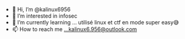 - 👋 Hi, I’m @kalinux6956
- 👀 I’m interested in infosec
- 🌱 I’m currently learning ... utilisé linux et ctf en mode super easy😅
- 📫 How to reach me ...kalinux6.956@outlook.com

<!---
kalinux6956/kalinux6956 is a ✨ special ✨ repository because its `README.md` (this file) appears on your GitHub profile.
You can click the Preview link to take a look at your changes.
--->
